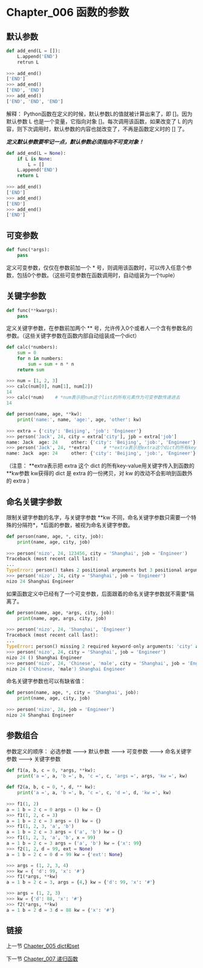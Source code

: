 # Chapter_006   函数的参数

## 默认参数

```Python
def add_end(L = []):
    L.append('END')
    retrun L
  
>>> add_end()
['END']
>>> add_end()
['END', 'END']
>>> add_end()
['END', 'END', 'END']
```

解释：
Python函数在定义的时候，默认参数L的值就被计算出来了，即 []。因为默认参数 L 也是一个变量，它指向对象 []。每次调用该函数，如果改变了 L 的内容，则下次调用时，默认参数的内容也就改变了，不再是函数定义时的 [] 了。

***定义默认参数要牢记一点，默认参数必须指向不可变对象！***

```Python
def add_end(L = None):
    if L is None:
        L = []
    L.append('END')
    return L
    
>>> add_end()
['END']
>>> add_end()
['END']
>>> add_end()
['END']
```


## 可变参数

```Python
def func(*args):
    pass
````
定义可变参数，仅仅在参数前加一个 * 号，则调用该函数时，可以传入任意个参数，包括0个参数。（这些可变参数在函数调用时，自动组装为一个tuple）


## 关键字参数

```Python
def func(**kwargs):
    pass
```
定义关键字参数，在参数前加两个 ** 号，允许传入0个或者人一个含有参数名的参数。（这些关键字参数在函数内部自动组装成一个dict）

```Python
def calc(*numbers):
    sum = 0
    for n in numbers:
        sum = sum + n * n
    return sum

>>> num = [1, 2, 3]
>>> calc(num[0], num[1], num[2])
14
>>> calc(*num)    # *num表示把num这个list的所有元素作为可变参数传递进去
14
```

```Python
def person(name, age, **kw):
    print('name:', name, 'age:', age, 'other': kw) 
    
>>> extra = {'city': 'Beijing', 'job': 'Engineer'}
>>> person('Jack', 24, city = extra['city'], jpb = extra['job']
name: Jack  age: 24     other: {'city': 'Beijing', 'job:', 'Engineer'}
>>> person('Jack', 24, **extra)     # **extra表示把extra这个dict的所有key-value用关键字参数传入到函数的 **kw参数
name: Jack  age: 24     other: {'city': 'Beijing', 'job:', 'Engineer'}
```

（注意：
\*\*extra表示把 extra 这个 dict 的所有key-value用关键字传入到函数的 \*\*kw参数
kw获得的 dict 是 extra 的一份拷贝，对 kw 的改动不会影响到函数外的 extra
）


## 命名关键字参数

限制关键字参数的名字，与关键字参数 \*\*kw 不同，命名关键字参数只需要一个特殊的分隔符\*，\*后面的参数，被视为命名关键字参数。

```Python
def person(name, age, *, city, job):
    print(name, age, city, job)
    
>>> person('nizo', 24, 123456, city = 'Shanghai', job = 'Engineer')
Traceback (most recent call last):
...
TypeError: person() takes 2 positional arguments but 3 positional arguments ( and 2 keyword-only arguments) were given
>>> person('nizo', 24, city = 'Shanghai', job = 'Engineer')
nizo 24 Shanghai Engineer
```

如果函数定义中已经有了一个可变参数，后面跟着的命名关键字参数就不需要\*隔离了。
```Python
def person(name, age, *args, city, job):
    print(name, age, args, city, job)
    
>>> person('nizo', 24, 'Shanghai', 'Engineer')
Traceback (most recent call last):
...
TypeError: person() missing 2 required keyword-only arguments: 'city' and 'job'
>>> person('nizo', 24, city = 'Shanghai', job = 'Engineer')
nizo 24 () Shanghai Engineer
>>> person('nizo', 24, 'Chinese', 'male', city = 'Shanghai', job = 'Engineer')
nizo 24 ('Chinese, 'male') Shanghai Engineer
```

命名关键字参数也可以有缺省值：
```Python
def person(name, age, *, city = 'Shanghai', job):
    print(name, age, city, job)
    
>>> person('nizo', 24, job = 'Engineer')
nizo 24 Shanghai Engineer
```


## 参数组合

参数定义的顺序：
必选参数 ---> 默认参数 ---> 可变参数 ---> 命名关键字参数 ---> 关键字参数

```Python
def f1(a, b, c = 0, *args, **kw):
    print('a =', a, 'b =', b, 'c =', c, 'args =', args, 'kw =', kw)
    
def f2(a, b, c = 0, *, d, ** kw):
    print('a =', a, 'b =', b, 'c =', c, 'd =', d, 'kw =', kw)
    
>>> f1(1, 2)
a = 1 b = 2 c = 0 args = () kw = {}
>>> f1(1, 2, c = 3)
a = 1 b = 2 c = 3 args = () kw = {}
>>> f1(1, 2, 3, 'a', 'b')
a = 1 b = 2 c = 3 args = ('a', 'b') kw = {}
>>> f1(1, 2, 3, 'a', 'b', x = 99)
a = 1 b = 2 c = 3 args = ('a', 'b') kw = {'x': 99}
>>> f2(1, 2, d = 99, ext = None)
a = 1 b = 2 c = 0 d = 99 kw = {'ext': None}

>>> args = (1, 2, 3, 4)
>>> kw = { 'd': 99, 'x': '#'}
>>> f1(*args, **kw)
a = 1 b = 2 c = 3, args = {4,} kw = {'d': 99, 'x': '#'}

>>> args = (1, 2, 3)
>>> kw = {'d': 88, 'x': '#'}
>>> f2(*args, **kw)
a = 1 b = 2 d = 3 d = 88 kw = {'x': '#'}
```


## 链接

上一节 [Chapter_005 dict和set](https://github.com/nizo2010/Study_Python_lxf/blob/master/Chapter_005.md "Chapter_005 dict和set")

下一节 [Chapter_007 递归函数](https://github.com/nizo2010/Study_Python_lxf/blob/master/Chapter_007.md "Chapter_007 递归函数")

